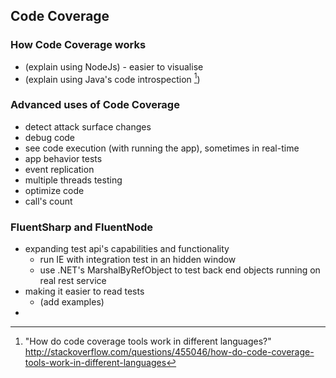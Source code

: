 ## Code Coverage

### How Code Coverage works

  - (explain using NodeJs) - easier to visualise
  - (explain using Java's code introspection [^java-cc])

### Advanced uses of Code Coverage

  - detect attack surface changes
  - debug code
  - see code execution (with running the app), sometimes in real-time
  - app behavior tests
  - event replication
  - multiple threads testing
  - optimize code
  - call's count

### FluentSharp and FluentNode

  - expanding test api's capabilities and functionality
    - run IE with integration test in an hidden window
    - use .NET's MarshalByRefObject to test back end objects running on real rest service
  - making it easier to read tests
    - (add examples)
  -

[^java-cc]: "How do code coverage tools work in different languages?" http://stackoverflow.com/questions/455046/how-do-code-coverage-tools-work-in-different-languages  
